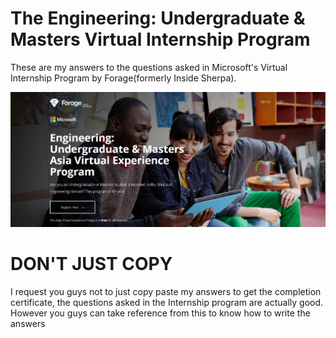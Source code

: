# The Engineering: Undergraduate & Masters Virtual Internship Program
These are my answers to the questions asked in Microsoft's Virtual Internship Program by Forage(formerly Inside Sherpa).

![Microsoft](https://github.com/piyushsharma220699/Microsoft-Virtual-Internship/blob/master/Microsoft.png)

# DON'T JUST COPY
I request you guys not to just copy paste my answers to get the completion certificate, the questions asked in the Internship program are actually good. However you guys can take reference from this to know how to write the answers

